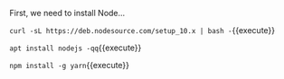 First, we need to install Node...

`curl -sL https://deb.nodesource.com/setup_10.x | bash -`{{execute}}

`apt install nodejs -qq`{{execute}}

`npm install -g yarn`{{execute}}
